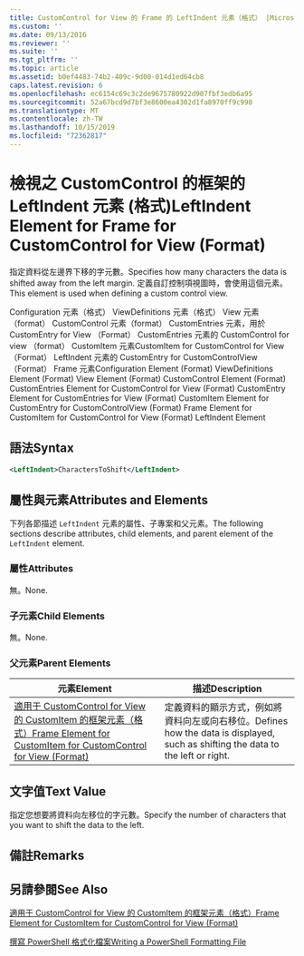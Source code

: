 ```yaml
---
title: CustomControl for View 的 Frame 的 LeftIndent 元素（格式） |Microsoft Docs
ms.custom: ''
ms.date: 09/13/2016
ms.reviewer: ''
ms.suite: ''
ms.tgt_pltfrm: ''
ms.topic: article
ms.assetid: b0ef4483-74b2-409c-9d00-014d1ed64cb8
caps.latest.revision: 6
ms.openlocfilehash: ec6154c69c3c2de9675780922d907fbf3edb6a95
ms.sourcegitcommit: 52a67bcd9d7bf3e8600ea4302d1fa8970ff9c998
ms.translationtype: MT
ms.contentlocale: zh-TW
ms.lasthandoff: 10/15/2019
ms.locfileid: "72362817"
---
```

# <a name="leftindent-element-for-frame-for-customcontrol-for-view-format"></a><span data-ttu-id="de51f-102">檢視之 CustomControl 的框架的 LeftIndent 元素 (格式)</span><span class="sxs-lookup"><span data-stu-id="de51f-102">LeftIndent Element for Frame for CustomControl for View (Format)</span></span>

<span data-ttu-id="de51f-103">指定資料從左邊界下移的字元數。</span><span class="sxs-lookup"><span data-stu-id="de51f-103">Specifies how many characters the data is shifted away from the left margin.</span></span> <span data-ttu-id="de51f-104">定義自訂控制項視圖時，會使用這個元素。</span><span class="sxs-lookup"><span data-stu-id="de51f-104">This element is used when defining a custom control view.</span></span>

<span data-ttu-id="de51f-105">Configuration 元素（格式） ViewDefinitions 元素（格式） View 元素（format） CustomControl 元素（format） CustomEntries 元素，用於 CustomEntry for View （Format） CustomEntries 元素的 CustomControl for view （format） CustomItem 元素CustomItem for CustomControl for View （Format） LeftIndent 元素的 CustomEntry for CustomControlView （Format） Frame 元素</span><span class="sxs-lookup"><span data-stu-id="de51f-105">Configuration Element (Format) ViewDefinitions Element (Format) View Element (Format) CustomControl Element (Format) CustomEntries Element for CustomControl for View (Format) CustomEntry Element for CustomEntries for View (Format) CustomItem Element for CustomEntry for CustomControlView (Format) Frame Element for CustomItem for CustomControl for View (Format) LeftIndent Element</span></span>

## <a name="syntax"></a><span data-ttu-id="de51f-106">語法</span><span class="sxs-lookup"><span data-stu-id="de51f-106">Syntax</span></span>

```xml
<LeftIndent>CharactersToShift</LeftIndent>
```

## <a name="attributes-and-elements"></a><span data-ttu-id="de51f-107">屬性與元素</span><span class="sxs-lookup"><span data-stu-id="de51f-107">Attributes and Elements</span></span>

<span data-ttu-id="de51f-108">下列各節描述 `LeftIndent` 元素的屬性、子專案和父元素。</span><span class="sxs-lookup"><span data-stu-id="de51f-108">The following sections describe attributes, child elements, and parent element of the `LeftIndent` element.</span></span>

### <a name="attributes"></a><span data-ttu-id="de51f-109">屬性</span><span class="sxs-lookup"><span data-stu-id="de51f-109">Attributes</span></span>

<span data-ttu-id="de51f-110">無。</span><span class="sxs-lookup"><span data-stu-id="de51f-110">None.</span></span>

### <a name="child-elements"></a><span data-ttu-id="de51f-111">子元素</span><span class="sxs-lookup"><span data-stu-id="de51f-111">Child Elements</span></span>

<span data-ttu-id="de51f-112">無。</span><span class="sxs-lookup"><span data-stu-id="de51f-112">None.</span></span>

### <a name="parent-elements"></a><span data-ttu-id="de51f-113">父元素</span><span class="sxs-lookup"><span data-stu-id="de51f-113">Parent Elements</span></span>

|<span data-ttu-id="de51f-114">元素</span><span class="sxs-lookup"><span data-stu-id="de51f-114">Element</span></span>|<span data-ttu-id="de51f-115">描述</span><span class="sxs-lookup"><span data-stu-id="de51f-115">Description</span></span>|
|-------------|-----------------|
|[<span data-ttu-id="de51f-116">適用于 CustomControl for View 的 CustomItem 的框架元素（格式）</span><span class="sxs-lookup"><span data-stu-id="de51f-116">Frame Element for CustomItem for CustomControl for View (Format)</span></span>](./frame-element-for-customitem-for-customcontrol-for-view-format.md)|<span data-ttu-id="de51f-117">定義資料的顯示方式，例如將資料向左或向右移位。</span><span class="sxs-lookup"><span data-stu-id="de51f-117">Defines how the data is displayed, such as shifting the data to the left or right.</span></span>|

## <a name="text-value"></a><span data-ttu-id="de51f-118">文字值</span><span class="sxs-lookup"><span data-stu-id="de51f-118">Text Value</span></span>

<span data-ttu-id="de51f-119">指定您想要將資料向左移位的字元數。</span><span class="sxs-lookup"><span data-stu-id="de51f-119">Specify the number of characters that you want to shift the data to the left.</span></span>

## <a name="remarks"></a><span data-ttu-id="de51f-120">備註</span><span class="sxs-lookup"><span data-stu-id="de51f-120">Remarks</span></span>

## <a name="see-also"></a><span data-ttu-id="de51f-121">另請參閱</span><span class="sxs-lookup"><span data-stu-id="de51f-121">See Also</span></span>

[<span data-ttu-id="de51f-122">適用于 CustomControl for View 的 CustomItem 的框架元素（格式）</span><span class="sxs-lookup"><span data-stu-id="de51f-122">Frame Element for CustomItem for CustomControl for View (Format)</span></span>](./frame-element-for-customitem-for-customcontrol-for-view-format.md)

[<span data-ttu-id="de51f-123">撰寫 PowerShell 格式化檔案</span><span class="sxs-lookup"><span data-stu-id="de51f-123">Writing a PowerShell Formatting File</span></span>](./writing-a-powershell-formatting-file.md)
